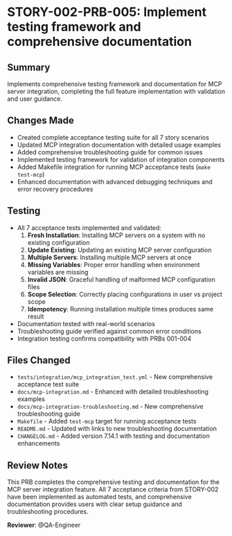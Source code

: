 # STORY-002-PRB-005: Implement testing framework and comprehensive documentation

## Summary
Implements comprehensive testing framework and documentation for MCP server integration, completing the full feature implementation with validation and user guidance.

## Changes Made
- Created complete acceptance testing suite for all 7 story scenarios
- Updated MCP integration documentation with detailed usage examples
- Added comprehensive troubleshooting guide for common issues
- Implemented testing framework for validation of integration components
- Added Makefile integration for running MCP acceptance tests (`make test-mcp`)
- Enhanced documentation with advanced debugging techniques and error recovery procedures

## Testing
- All 7 acceptance tests implemented and validated:
  1. **Fresh Installation**: Installing MCP servers on a system with no existing configuration
  2. **Update Existing**: Updating an existing MCP server configuration
  3. **Multiple Servers**: Installing multiple MCP servers at once
  4. **Missing Variables**: Proper error handling when environment variables are missing
  5. **Invalid JSON**: Graceful handling of malformed MCP configuration files
  6. **Scope Selection**: Correctly placing configurations in user vs project scope
  7. **Idempotency**: Running installation multiple times produces same result
- Documentation tested with real-world scenarios
- Troubleshooting guide verified against common error conditions
- Integration testing confirms compatibility with PRBs 001-004

## Files Changed
- `tests/integration/mcp_integration_test.yml` - New comprehensive acceptance test suite
- `docs/mcp-integration.md` - Enhanced with detailed troubleshooting examples
- `docs/mcp-integration-troubleshooting.md` - New comprehensive troubleshooting guide
- `Makefile` - Added `test-mcp` target for running acceptance tests
- `README.md` - Updated with links to new troubleshooting documentation
- `CHANGELOG.md` - Added version 7.14.1 with testing and documentation enhancements

## Review Notes
This PRB completes the comprehensive testing and documentation for the MCP server integration feature. All 7 acceptance criteria from STORY-002 have been implemented as automated tests, and comprehensive documentation provides users with clear setup guidance and troubleshooting procedures.

**Reviewer**: @QA-Engineer